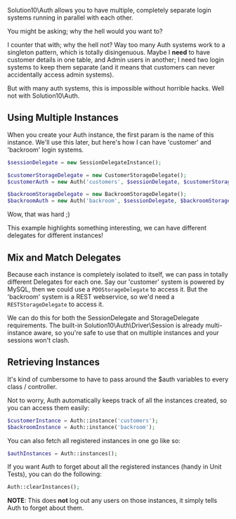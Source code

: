 Solution10\Auth allows you to have multiple, completely separate login systems
running in parallel with each other.

You might be asking; why the hell would you want to?

I counter that with; why the hell not? Way too many Auth systems work to a singleton
pattern, which is totally disingenuous. Maybe I **need** to have customer details in
one table, and Admin users in another; I need two login systems to keep them
separate (and it means that customers can never accidentally access admin systems).

But with many auth systems, this is impossible without horrible hacks. Well not with
Solution10\Auth.

## Using Multiple Instances

When you create your Auth instance, the first param is the name of this instance. We'll use
this later, but here's how I can have 'customer' and 'backroom' login systems.

```php
$sessionDelegate = new SessionDelegateInstance();

$customerStorageDelegate = new CustomerStorageDelegate();
$customerAuth = new Auth('customers', $sessionDelegate, $customerStorageDelegate);

$backroomStorageDelegate = new BackroomStorageDelegate();
$backroomAuth = new Auth('backroom', $sessionDelegate, $backroomStorageDelegate);
```

Wow, that was hard ;)

This example highlights something interesting, we can have different delegates for
different instances!

## Mix and Match Delegates

Because each instance is completely isolated to itself, we can pass in totally different
Delegates for each one. Say our 'customer' system is powered by MySQL, then we could
use a `PDOStorageDelegate` to access it. But the 'backroom' system is a REST webservice,
so we'd need a `RESTStorageDelegate` to access it.

We can do this for both the SessionDelegate and StorageDelegate requirements. The built-in
Solution10\Auth\Driver\Session is already multi-instance aware, so you're safe to use that
on multiple instances and your sessions won't clash.

## Retrieving Instances

It's kind of cumbersome to have to pass around the $auth variables to every class / controller.

Not to worry, Auth automatically keeps track of all the instances created, so you can access them easily:

```php
$customerInstance = Auth::instance('customers');
$backroomInstance = Auth::instance('backroom');
```

You can also fetch all registered instances in one go like so:

```php
$authInstances = Auth::instances();
```

If you want Auth to forget about all the registered instances (handy in Unit Tests), you can do
the following:

```php
Auth::clearInstances();
```

**NOTE**: This does __not__ log out any users on those instances, it simply tells Auth to forget
about them.
